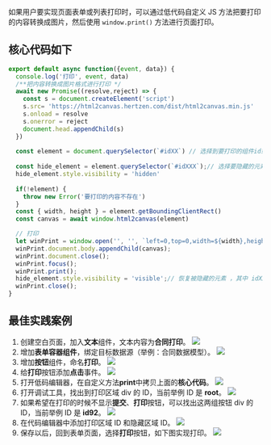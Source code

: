 如果用户要实现页面表单或列表打印时，可以通过低代码自定义 JS 方法把要打印的内容转换成图片，然后使用 `window.print()` 方法进行页面打印。

## 核心代码如下
```javascript
export default async function({event, data}) {
  console.log('打印', event, data)
  /**把内容转换成图片格式进行打印 */
  await new Promise((resolve,reject) => {
    const s = document.createElement('script')
    s.src= 'https://html2canvas.hertzen.com/dist/html2canvas.min.js'
    s.onload = resolve
    s.onerror = reject
    document.head.appendChild(s)
  })
   
  const element = document.querySelector(`#idXX`) // 选择到要打印的组件id或者class，转换为canvas，其中 idXXX 表示要打印的元素
  
  const hide_element = element.querySelector(`#idXXX`);// 选择要隐藏的元素，其中 idXXX 表示要隐藏的元素
  hide_element.style.visibility = 'hidden'
  
  if(!element) {
    throw new Error('要打印的内容不存在')
  }
  const { width, height } = element.getBoundingClientRect()
  const canvas = await window.html2canvas(element)

  // 打印
  let winPrint = window.open('', '', `left=0,top=0,width=${width},height=${height},toolbar=0,scrollbars=0,status=0`);
  winPrint.document.body.appendChild(canvas);
  winPrint.document.close();
  winPrint.focus();
  winPrint.print();
  hide_element.style.visibility = 'visible';// 恢复被隐藏的元素 ，其中 idXXX 表示要隐藏的元素
  winPrint.close();
}
```

## 最佳实践案例
1. 创建空白页面，加入**文本**组件，文本内容为**合同打印**。
![](https://qcloudimg.tencent-cloud.cn/raw/ab2440885e8e1117291c92849576f443.png)
2. 增加**表单容器组件**，绑定目标数据源（举例：合同数据模型）。
![](https://qcloudimg.tencent-cloud.cn/raw/bb85a9ea5ac4358a98c899f2169154dd.png)
3. 增加**按钮**组件，命名**打印**。
![](https://qcloudimg.tencent-cloud.cn/raw/ca6c93a4aefb8394a58b5303ce0144d5.png)
4. 给**打印**按钮添加**点击**事件。
![](https://qcloudimg.tencent-cloud.cn/raw/5e5711e0b7128a3b1dace6a46b7a8cd3.png)
5. 打开低码编辑器，在自定义方法**print**中拷贝上面的**核心代码**。
![](https://qcloudimg.tencent-cloud.cn/raw/33ea44d5c835b9f7f9f136591b13180f.png)
6. 打开调试工具，找出到打印区域 div 的 ID，当前举例 ID 是 **root**。
![](https://qcloudimg.tencent-cloud.cn/raw/9653aade4a39223af1f275000c792729.png)
7. 如果希望在打印的时候不显示**提交**、**打印**按钮，可以找出这两组按钮 div 的 ID，当前举例 ID 是 **id92**。
![](https://qcloudimg.tencent-cloud.cn/raw/84d71b1c86bb5aea864476529ffe47b6.png)
8. 在代码编辑器中添加打印区域 ID 和隐藏区域 ID。
![](https://qcloudimg.tencent-cloud.cn/raw/dff2a5c1efbebb4096ef43e3c77ee3b2.png)
9. 保存以后，回到表单页面，选择**打印**按钮，如下图实现打印。
![](https://qcloudimg.tencent-cloud.cn/raw/e59e2a889b86d63cb9a1e8a5f2ee818e.png)

